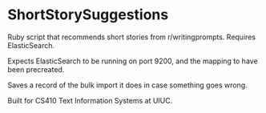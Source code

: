 # ShortStorySuggestions
Ruby script that recommends short stories from r/writingprompts. Requires ElasticSearch.

Expects ElasticSearch to be running on port 9200, and the mapping to have been precreated.

Saves a record of the bulk import it does in case something goes wrong.

Built for CS410 Text Information Systems at UIUC.
